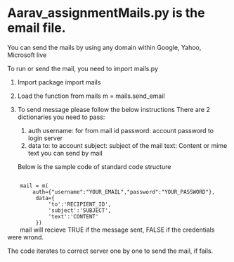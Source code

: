 # Aarav_assignmentMails.py is the email file.
You can send the mails by using any domain within Google, Yahoo, Microsoft live

To run or send the mail, you need to import mails.py
1. Import package
	import mails
	
2. Load the function from mails
	m = mails.send_email
	
3. To send message please follow the below instructions
	There are 2 dictionaries you need to pass:
	1. auth
		username: for from mail id
		password: account password to login server
	2. data
		to: to account
		subject: subject of the mail
		text: Content or mime text you can send by mail
		
	Below is the sample code of standard code structure
  <code>
	mail = m(
        auth={"username":"YOUR_EMAIL","password":"YOUR_PASSWORD"},
         data={
             'to':'RECIPIENT_ID',
             'subject':'SUBJECT',
             'text':'CONTENT'
         })
	</code>
	mail will recieve TRUE if the message sent, FALSE if the credentials were wrond. 
	
The code iterates to correct server one by one to send the mail, if fails.
		
